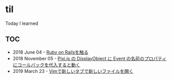 # til

Today I learned

## TOC

* 2018 June 04 - [Ruby on Railsを触る](https://github.com/HibikineKage/til/blob/master/rails.md)
* 2018 November 05 - [Pixi.js の DisplayObject に Event の名前のプロパティにコールバックを代入すると動く](https://github.com/HibikineKage/til/blob/master/pixi.md)
* 2019 March 23 - [Vimで新しいタブで新しいファイルを開く](https://github.com/HibikineKage/til/blob/master/vim-new-tab-new-file.md)
